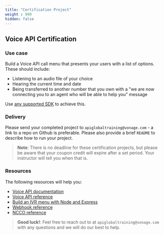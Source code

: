 ```yaml
---
title: "Certification Project"
weight : 999
hidden: false
---
```


## Voice API Certification

### Use case

Build a Voice API call menu that presents your users with a list of options. These should include:

* Listening to an audio file of your choice
* Hearing the current time and date
* Being transferred to another number that you own with a "we are now connecting you to an agent who will be able to help you" message

Use [any supported SDK](https://developer.nexmo.com/tools) to achieve this.

### Delivery

Please send your completed project to `apiglobaltraining@vonage.com` - a link to a repo on Github is preferable. Please also provide a brief `README` to describe how to run your project.

> **Note**: There is no deadline for these certification projects, but please be aware that your coupon credit will expire after a set period. Your instructor will tell you when that is.

### Resources

The following resources will help you:

* [Voice API documentation](https://developer.nexmo.com/voice/voice-api/overview)
* [Voice API reference](https://developer.nexmo.com/api/voice)
* [Build an IVR menu with Node and Express](https://www.nexmo.com/blog/2019/04/08/build-interactive-voice-response-node-express-javascript-dr)
* [Webhook reference](https://developer.nexmo.com/voice/voice-api/webhook-reference)
* [NCCO reference](https://developer.nexmo.com/voice/voice-api/ncco-reference)

> **Good luck!**: Feel free to reach out to at `apiglobaltraining@vonage.com` with any questions and we will do our best to help.
